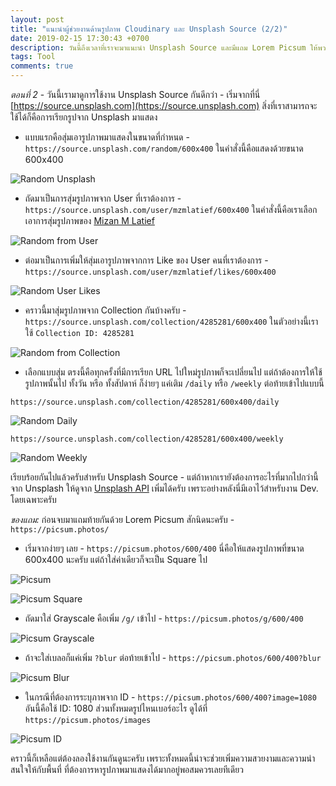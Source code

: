 ```yaml
---
layout: post
title: "แนะนำผู้ช่วยงานด้านรูปภาพ Cloudinary และ Unsplash Source (2/2)"
date: 2019-02-15 17:30:43 +0700
description: วันนี้ถึงเวลาที่เราจะมาแนะนำ Unsplash Source และมีแถม Lorem Picsum ให้พวกเราได้รู้จักกันต่อจากตอนที่แล้วครับ
tags: Tool
comments: true
---
```

*ตอนที่ 2* - วันนี้เรามาดูการใช้งาน Unsplash Source กันดีกว่า - เริ่มจากที่นี่ [https://source.unsplash.com](https://source.unsplash.com) สิ่งที่เราสามารถจะใช้ได้ก็คือการเรียกรูปจาก Unsplash มาแสดง

- แบบแรกคือสุ่มเอารูปภาพมาแสดงในขนาดที่กำหนด - `https://source.unsplash.com/random/600x400` ในคำสั่งนี้คือแสดงด้วยขนาด 600x400

![Random Unsplash](https://source.unsplash.com/random/600x400)

- ถัดมาเป็นการสุ่มรูปภาพจาก User ที่เราต้องการ - `https://source.unsplash.com/user/mzmlatief/600x400` ในคำสั่งนี้คือเราเลือกเอาการสุ่มรูปภาพของ [Mizan M Latief](https://unsplash.com/@mzmlatief)

![Random from User](https://source.unsplash.com/user/mzmlatief/600x400)

- ต่อมาเป็นการเพิ่มให้สุ่มเอารูปภาพจากการ Like ของ User คนที่เราต้องการ - `https://source.unsplash.com/user/mzmlatief/likes/600x400`

![Random User Likes](https://source.unsplash.com/user/mzmlatief/likes/600x400)

- คราวนี้มาสุ่มรูปภาพจาก Collection กันบ้างครับ - `https://source.unsplash.com/collection/4285281/600x400` ในตัวอย่างนี้เราใช้ `Collection ID: 4285281`

![Random from Collection](https://source.unsplash.com/collection/4285281/600x400)

- เลือกแบบสุ่ม ตรงนี้คือทุกครั้งที่มีการเรียก URL ไปใหม่รูปภาพก็จะเปลี่ยนไป แต่ถ้าต้องการให้ใช้รูปภาพนั้นไป ทั้งวัน หรือ ทั้งสัปดาห์ ก็ง่ายๆ แค่เติม `/daily` หรือ `/weekly` ต่อท้ายเข้าไปแบบนี้

`https://source.unsplash.com/collection/4285281/600x400/daily`

![Random Daily](https://source.unsplash.com/collection/4285281/600x400/daily)

`https://source.unsplash.com/collection/4285281/600x400/weekly`

![Random Weekly](https://source.unsplash.com/collection/4285281/600x400/weekly)

เรียบร้อยกันไปแล้วครับสำหรับ Unsplash Source - แต่ถ้าหากเรายังต้องการอะไรที่มากไปกว่านี้จาก Unsplash ให้ดูจาก [Unsplash API](https://unsplash.com/developers) เพิ่มได้ครับ เพราะอย่างหลังนี่มีเอาไว้สำหรับงาน Dev. โดยเฉพาะครับ

*ของแถม:* ก่อนจบมาแถมท้ายกันด้วย Lorem Picsum สักนิดนะครับ - `https://picsum.photos/`

- เริ่มจากง่ายๆ เลย - `https://picsum.photos/600/400` นี่คือให้แสดงรูปภาพที่ขนาด 600x400 นะครับ แต่ถ้าใส่ค่าเดียวก็จะเป็น Square ไป

![Picsum](https://picsum.photos/600/400)

![Picsum Square](https://picsum.photos/600)

- ถัดมาใส่ Grayscale คือเพิ่ม `/g/` เข้าไป - `https://picsum.photos/g/600/400`

![Picsum Grayscale](https://picsum.photos/g/600/400)

- ถ้าจะใส่เบลอก็แค่เพิ่ม `?blur` ต่อท้ายเข้าไป - `https://picsum.photos/600/400?blur`

![Picsum Blur](https://picsum.photos/600/400?blur)

- ในกรณีที่ต้องการระบุภาพจาก ID - `https://picsum.photos/600/400?image=1080` อันนี้คือใช้ ID: 1080 ส่วนทั้งหมดรูปไหนเบอร์อะไร ดูได้ที่ `https://picsum.photos/images`

![Picsum ID](https://picsum.photos/600/400?image=1080)

คราวนี้ก็เหลือแต่ต้องลองใช้งานกันดูนะครับ เพราะทั้งหมดนี้น่าจะช่วยเพิ่มความสวยงามและความน่าสนใจให้กับพื้นที่ ที่ต้องการหารูปภาพมาแสดงได้มากอยู่พอสมควรเลยทีเดียว
